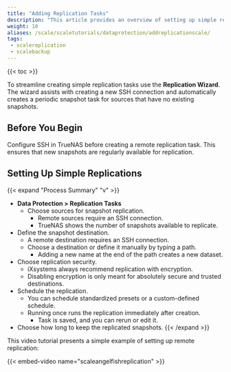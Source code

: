 ```yaml
---
title: "Adding Replication Tasks"
description: "This article provides an overview of setting up simple replication and a video demonstration of setting up a remote replication. "
weight: 10
aliases: /scale/scaletutorials/dataprotection/addreplicationscale/
tags:
 - scalereplication
 - scalebackup
---
```


{{< toc >}}


To streamline creating simple replication tasks use the **Replication Wizard**. The wizard assists with creating a new SSH connection and automatically creates a periodic snapshot task for sources that have no existing snapshots.

## Before You Begin

Configure SSH in TrueNAS before creating a remote replication task. This ensures that new snapshots are regularly available for replication.


## Setting Up Simple Replications 

{{< expand "Process Summary" "v" >}}

* **Data Protection > Replication Tasks**
  * Choose sources for snapshot replication.
    * Remote sources require an SSH connection.
    * TrueNAS shows the number of snapshots available to replicate.
 * Define the snapshot destination.
    * A remote destination requires an SSH connection.
    * Choose a destination or define it manually by typing a path.
      * Adding a new name at the end of the path creates a new dataset.
  * Choose replication security.
    * iXsystems always recommend replication with encryption.
    * Disabling encryption is only meant for absolutely secure and trusted destinations.
  * Schedule the replication.
    * You can schedule standardized presets or a custom-defined schedule.
    * Running once runs the replication immediately after creation.
      * Task is saved, and you can rerun or edit it.
  * Choose how long to keep the replicated snapshots.
{{< /expand >}}

This video tutorial presents a simple example of setting up remote replication:

{{< embed-video name="scaleangelfishreplication" >}}

